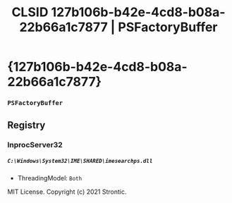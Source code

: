 ﻿---
title: "CLSID 127b106b-b42e-4cd8-b08a-22b66a1c7877 | PSFactoryBuffer"
excerpt: What is COM-Object CLSID 127b106b-b42e-4cd8-b08a-22b66a1c7877?
---

# {127b106b-b42e-4cd8-b08a-22b66a1c7877}

### `PSFactoryBuffer`

## Registry


### InprocServer32

##### `C:\Windows\System32\IME\SHARED\imesearchps.dll`
* ThreadingModel: `Both`

MIT License. Copyright (c) 2021 Strontic.


